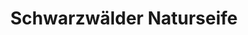 ---
title: "Schwarzwälder Naturseife"
url: /st-georgen/schwarzwaelder-naturseife/
shop: Kosmetik
---